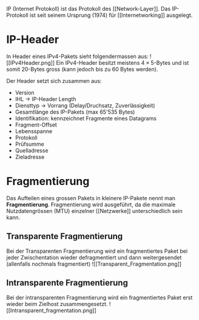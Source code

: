 IP (Internet Protokoll) ist das Protokoll des [[Network-Layer]]. Das IP-Protokoll ist seit seinem Ursprung (1974) für [[Internetworking]] ausgelegt.

# IP-Header
In Header eines IPv4-Pakets sieht folgendermassen aus:
![[IPv4Header.png]]
Ein IPv4-Header besitzt meistens $4\times5$-Bytes und ist somit 20-Bytes gross (kann jedoch bis zu 60 Bytes werden).

Der Header setzt sich zusammen aus:
- Version
- IHL -> IP-Header Length
- Diensttyp -> Vorrang (Delay/Druchsatz, Zuverlässigkeit)
- Gesamtlänge des IP-Pakets (max 65'535 Bytes)
- Identifikation: kennzeichnet Fragmente eines Datagrams
- Fragment-Offset
- Lebensspanne
- Protokoll
- Prüfsumme
- Quelladresse
- Zieladresse

# Fragmentierung
Das Aufteilen eines grossen Pakets in kleinere IP-Pakete nennt man **Fragmentierung**. 
Fragmentierung wird ausgeführt, da die maximale Nutzdatengrössen (MTU) einzelner [[Netzwerke]] unterschiedlich sein kann.

## Transparente Fragmentierung
Bei der Transparenten Fragmentierung wird ein fragmentiertes Paket bei jeder Zwischentation wieder defragmentiert und dann weitergesendet (allenfalls nochmals fragmentiert)
![[Transparent_Fragmentation.png]]

## Intransparente Fragmentierung
Bei der intransparenten Fragmentierung wird ein fragmentiertes Paket erst wieder beim Zielhost zusammengesetzt.
![[Intransparent_fragmentation.png]]